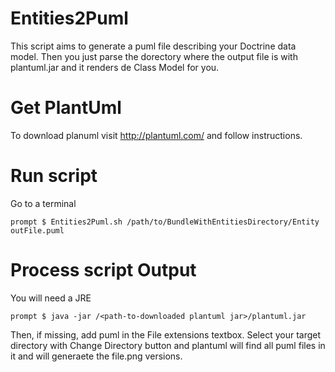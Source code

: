# Entities2Puml
This script aims to generate a puml file describing your Doctrine data model.
Then you just parse the dorectory where the output file is with plantuml.jar and it renders de Class Model for you.

Get PlantUml
============
To download planuml visit http://plantuml.com/ and follow instructions.

Run script
==========
Go to a terminal
```
prompt $ Entities2Puml.sh /path/to/BundleWithEntitiesDirectory/Entity outFile.puml
```

Process script Output
=====================
You will need a JRE 
```
prompt $ java -jar /<path-to-downloaded plantuml jar>/plantuml.jar
```
Then, if missing, add puml in the File extensions textbox. Select your target directory with Change Directory button and plantuml will find all puml files in it and will generaete the file.png versions.
